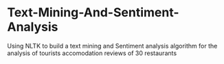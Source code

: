# Text-Mining-And-Sentiment-Analysis
Using NLTK to build a text mining and Sentiment analysis algorithm for the analysis of tourists accomodation reviews of 30 restaurants  
